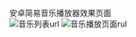 安卓简易音乐播放器效果页面<br>
![音乐列表url](https://github.com/user-attachments/assets/aec1b53b-59fc-4b12-98db-18a95764821b)
![音乐播放页面rul](https://github.com/user-attachments/assets/a5ed5604-01e3-48b0-b7f9-57594dce6640)
